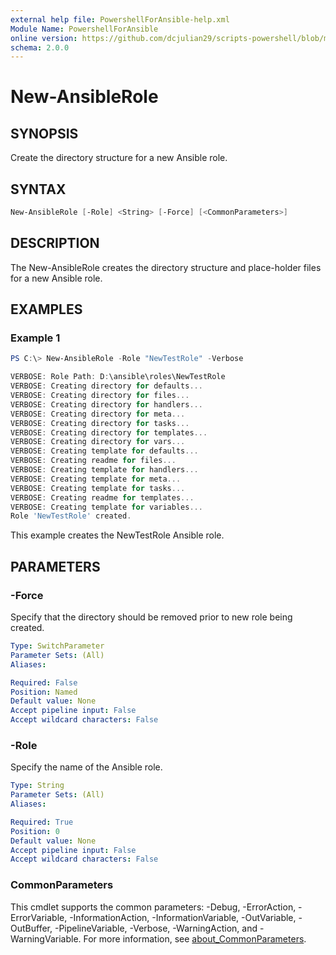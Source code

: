 ```yaml
---
external help file: PowershellForAnsible-help.xml
Module Name: PowershellForAnsible
online version: https://github.com/dcjulian29/scripts-powershell/blob/main/Modules/PowershellForAnsible/docs/New-AnsibleRole.md
schema: 2.0.0
---
```


# New-AnsibleRole

## SYNOPSIS

Create the directory structure for a new Ansible role.

## SYNTAX

```powershell
New-AnsibleRole [-Role] <String> [-Force] [<CommonParameters>]
```

## DESCRIPTION

The New-AnsibleRole creates the directory structure and place-holder files for a new Ansible role.

## EXAMPLES

### Example 1

```powershell
PS C:\> New-AnsibleRole -Role "NewTestRole" -Verbose

VERBOSE: Role Path: D:\ansible\roles\NewTestRole
VERBOSE: Creating directory for defaults...
VERBOSE: Creating directory for files...
VERBOSE: Creating directory for handlers...
VERBOSE: Creating directory for meta...
VERBOSE: Creating directory for tasks...
VERBOSE: Creating directory for templates...
VERBOSE: Creating directory for vars...
VERBOSE: Creating template for defaults...
VERBOSE: Creating readme for files...
VERBOSE: Creating template for handlers...
VERBOSE: Creating template for meta...
VERBOSE: Creating template for tasks...
VERBOSE: Creating readme for templates...
VERBOSE: Creating template for variables...
Role 'NewTestRole' created.
```

This example creates the NewTestRole Ansible role.

## PARAMETERS

### -Force

Specify that the directory should be removed prior to new role being created.

```yaml
Type: SwitchParameter
Parameter Sets: (All)
Aliases:

Required: False
Position: Named
Default value: None
Accept pipeline input: False
Accept wildcard characters: False
```

### -Role

Specify the name of the Ansible role.

```yaml
Type: String
Parameter Sets: (All)
Aliases:

Required: True
Position: 0
Default value: None
Accept pipeline input: False
Accept wildcard characters: False
```

### CommonParameters

This cmdlet supports the common parameters: -Debug, -ErrorAction, -ErrorVariable, -InformationAction, -InformationVariable, -OutVariable, -OutBuffer, -PipelineVariable, -Verbose, -WarningAction, and -WarningVariable. For more information, see [about_CommonParameters](http://go.microsoft.com/fwlink/?LinkID=113216).
